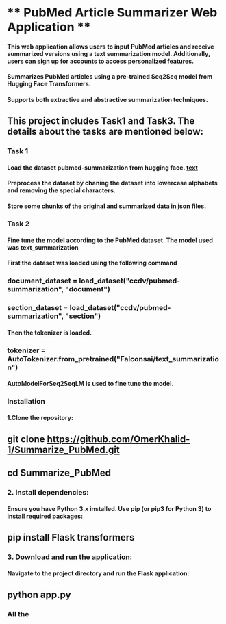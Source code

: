 #                       ** PubMed Article Summarizer Web Application **
#### This web application allows users to input PubMed articles and receive summarized versions using a text summarization model. Additionally, users can sign up for accounts to access personalized features.
####  Summarizes PubMed articles using a pre-trained Seq2Seq model from Hugging Face Transformers.
####  Supports both extractive and abstractive summarization techniques.


## This project includes Task1 and Task3. The details about the tasks are mentioned below:
### Task 1
#### Load the dataset pubmed-summarization from hugging face. [text]([url](https://huggingface.co/datasets/ccdv/pubmed-summarization?row=1))
#### Preprocess the dataset by chaning the dataset into lowercase alphabets and removing the special characters.
#### Store some chunks of the original and summarized data in json files.

### Task 2 
#### Fine tune the model according to the PubMed dataset. The model used was text_summarization
#### First the dataset was loaded using the following command
###                  document_dataset = load_dataset("ccdv/pubmed-summarization", "document")
###                  section_dataset = load_dataset("ccdv/pubmed-summarization", "section")

#### Then the  tokenizer is loaded.
###                   tokenizer = AutoTokenizer.from_pretrained("Falconsai/text_summarization")

#### AutoModelForSeq2SeqLM is used to fine tune the model.




### Installation
#### 1.Clone the repository:
##                      git clone https://github.com/OmerKhalid-1/Summarize_PubMed.git 
## cd Summarize_PubMed


### 2. Install dependencies:
#### Ensure you have Python 3.x installed. Use pip (or pip3 for Python 3) to install required packages:
##                       pip install Flask transformers

### 3. Download and run the application:
#### Navigate to the project directory and run the Flask application:
##                       python app.py  

### All the 
